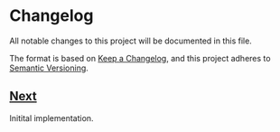 # Changelog

All notable changes to this project will be documented in this file.

The format is based on [Keep a Changelog](https://keepachangelog.com/en/1.1.0/),
and this project adheres to [Semantic Versioning](https://semver.org/spec/v2.0.0.html).

## [Next]

Initital implementation.

[Next]: https://github.com/trinistr/gem-template/tree/main
[🚀 CI]: https://github.com/trinistr/gem-template/actions/workflows/CI.yaml
